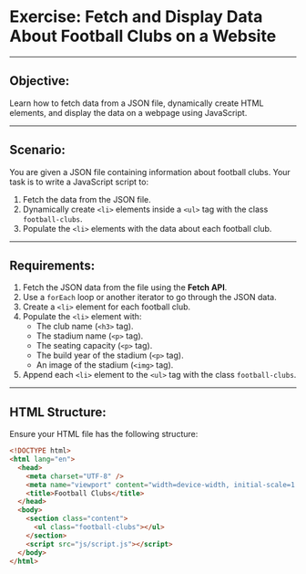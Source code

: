 # Exercise: Fetch and Display Data About Football Clubs on a Website

---

## **Objective:**

Learn how to fetch data from a JSON file, dynamically create HTML elements, and display the data on a webpage using JavaScript.

---

## **Scenario:**

You are given a JSON file containing information about football clubs. Your task is to write a JavaScript script to:

1. Fetch the data from the JSON file.
2. Dynamically create `<li>` elements inside a `<ul>` tag with the class `football-clubs`.
3. Populate the `<li>` elements with the data about each football club.

---

## **Requirements:**

1. Fetch the JSON data from the file using the **Fetch API**.
2. Use a `forEach` loop or another iterator to go through the JSON data.
3. Create a `<li>` element for each football club.
4. Populate the `<li>` element with:
   - The club name (`<h3>` tag).
   - The stadium name (`<p>` tag).
   - The seating capacity (`<p>` tag).
   - The build year of the stadium (`<p>` tag).
   - An image of the stadium (`<img>` tag).
5. Append each `<li>` element to the `<ul>` tag with the class `football-clubs`.

---

## **HTML Structure:**

Ensure your HTML file has the following structure:

```html
<!DOCTYPE html>
<html lang="en">
  <head>
    <meta charset="UTF-8" />
    <meta name="viewport" content="width=device-width, initial-scale=1.0" />
    <title>Football Clubs</title>
  </head>
  <body>
    <section class="content">
      <ul class="football-clubs"></ul>
    </section>
    <script src="js/script.js"></script>
  </body>
</html>
```
